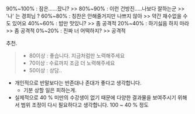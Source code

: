 90%~100% : 잠은......잤니? >> 
80%~90% : 이런 건방진.....나보다 잘하는군 >> '나' 는 경희님 ?
60%~80% : 칭찬은 안해줄거지만 나쁘지 않아 >> 약간 재수없을 수도 있어요
40%~60% : 밥만 맛있니? >> 좀 공격적
20%~40% :  하기싫음 하지 마라 >> 좀 공격적
0%~20% : 진짜 너 어떡하지? >> 공격적



추천.

>* 80이상 : 좋습니다. 지금처럼만 노력해주세요
>* 70이상 : 수료까지 조금 더 노력해주세요
>* 50이상 : 상담..



* 개인적으로 반말보다는 반존대나 존대가 좋다고 생각합니다.
  * 기분 상할 일은 피하는게.
* 실제적으로 40 % 미만의 수강생이 없기 때문에 다양한 결과물을 보여주시기 위해서 범위 조정이 다시 필요하다고 생각합니다. 100 ~ 40 % 정도